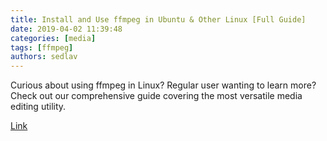 ```yaml
---
title: Install and Use ffmpeg in Ubuntu & Other Linux [Full Guide]
date: 2019-04-02 11:39:48
categories: [media]
tags: [ffmpeg]
authors: sedlav
---
```

        
Curious about using ffmpeg in Linux? Regular user wanting to learn more? Check out our comprehensive guide covering the most versatile media editing utility.

[Link](https://itsfoss.com/ffmpeg/)
